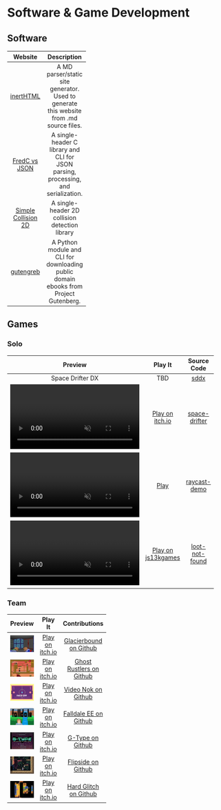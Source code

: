 <style>
td {
	width: 0;
}
</style>

# Software & Game Development

## Software

| Website | Description |
| :-----: | :---------: |
| [inertHTML](https://github.com/almushel/inertHTML)		| A MD parser/static site generator. Used to generate this website from .md source files. |
| [FredC vs JSON](https://github.com/almushel/fredc)		| A single-header C library and CLI for JSON parsing, processing, and serialization.|
| [Simple Collision 2D](https://github.com/almushel/sc2d)	| A single-header 2D collision detection library |
| [gutengreb](https://github.com/almushel/gutengreb)		| A Python module and CLI for downloading public domain ebooks from Project Gutenberg. |

## Games

### Solo

| Preview | Play It | Source Code |
| :---: | :---: | :---: |
| Space Drifter DX | TBD | [sddx](https://github.com/almushel/sddx) |
| <video autoplay loop muted title="Space Drifter" style="max-height: 200px;" src="/files/videos/space-drifter.mp4" /> | [Play on itch.io](https://almushel.itch.io/space-drifter) | [space-drifter](https://github.com/almushel/space-drifter) |
| <video autoplay loop muted title="JS Raycaster" style="max-height: 200px;" src="/files/videos/js-raycaster.mp4" /> | [Play](https://andrewmushel.com/raycast-demo/demo.html) | [raycast-demo](https://github.com/almushel/raycast-demo) |
| <video autoplay loop muted title="Loot Not Found" style="max-height: 200px;" src="/files/videos/loot-not-found.mp4" />| [Play on js13kgames](https://js13kgames.com/entries/loot-not-found) | [loot-not-found](https://github.com/almushel/loot-not-found) |

### Team

| Preview | Play It | Contributions |
| :-----: | :-----: | :-----------: |
| ![Glacierbound](/files/images/glacierbound-gameplay.gif) | [Play on itch.io](https://brianjboucher.itch.io/glacierbound) | [Glacierbound on Github](https://github.com/gamkedo-la/glacierbound/commits/master/?author=almushel) |
| ![Ghost Rustlers](/files/images/ghost-rustlers-gameplay.gif) | [Play on itch.io](https://brianjboucher.itch.io/ghost-rustlers) | [Ghost Rustlers on Github](https://github.com/gamkedo-la/ghost-rustlers/commits/master/?author=almushel) |
| ![Video Nok](/files/images/video-nok-gameplay.gif) | [Play on itch.io](https://hometeamgamedev.itch.io/video-nok) | [Video Nok on Github](https://github.com/gamkedo-la/video-nok/commits/master/?author=almushel) |
| ![Falldale Extended Edition](/files/images/falldale-ee-gameplay.gif) | [Play on itch.io](https://hometeamgamedev.itch.io/falldale-ee) | [Falldale EE on Github](https://github.com/gamkedo-la/falldale-ee/commits/master/?author=almushel) |
| ![G-Type](/files/images/g-type-gameplay.gif) | [Play on itch.io](https://hometeamgamedev.itch.io/g-type) | [G-Type on Github](https://github.com/gamkedo-la/g-type/commits/master/?author=almushel) |
| ![Flipside](/files/images/flipside-gameplay.gif) | [Play on itch.io](https://hometeamgamedev.itch.io/flipside) | [Flipside on Github](https://github.com/gamkedo-la/flipside/commits/master/?author=almushel) |
| ![Hard Glitch](/files/images/hardglitch-gameplay.gif) | [Play on itch.io](https://klaim.itch.io/hardglitch) | [Hard Glitch on Github](https://github.com/gamkedo-la/hardglitch/commits/master/?author=almushel) |
